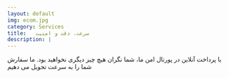 ```yaml
---
layout: default
img: ecom.jpg
category: Services
title:   سرعت، دقت و امنیت
description: |
---
```

با پرداخت آنلاین در پورتال امن ما، شما نگران هیچ چیز دیگری نخواهید بود. ما سفارش شما را به سرعت تحویل می دهیم
